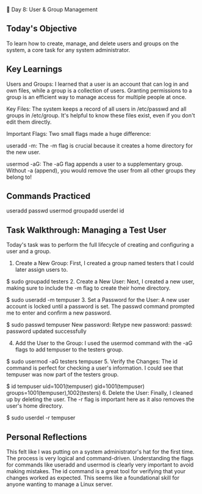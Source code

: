 🐧 Day 8: User & Group Management

## Today's Objective
To learn how to create, manage, and delete users and groups on the system, a core task for any system administrator.

## Key Learnings
Users and Groups: I learned that a user is an account that can log in and own files, while a group is a collection of users. Granting permissions to a group is an efficient way to manage access for multiple people at once.

Key Files: The system keeps a record of all users in /etc/passwd and all groups in /etc/group. It's helpful to know these files exist, even if you don't edit them directly.

Important Flags: Two small flags made a huge difference:

useradd -m: The -m flag is crucial because it creates a home directory for the new user.

usermod -aG: The -aG flag appends a user to a supplementary group. Without -a (append), you would remove the user from all other groups they belong to!

## Commands Practiced

useradd
passwd
usermod
groupadd
userdel
id

## Task Walkthrough: Managing a Test User
Today's task was to perform the full lifecycle of creating and configuring a user and a group.

1. Create a New Group:
First, I created a group named testers that I could later assign users to.

$ sudo groupadd testers
2. Create a New User:
Next, I created a new user, making sure to include the -m flag to create their home directory.

$ sudo useradd -m tempuser
3. Set a Password for the User:
A new user account is locked until a password is set. The passwd command prompted me to enter and confirm a new password.

$ sudo passwd tempuser
New password:
Retype new password:
passwd: password updated successfully

4. Add the User to the Group:
I used the usermod command with the -aG flags to add tempuser to the testers group.

$ sudo usermod -aG testers tempuser
5. Verify the Changes:
The id command is perfect for checking a user's information. I could see that tempuser was now part of the testers group.

$ id tempuser
uid=1001(tempuser) gid=1001(tempuser) groups=1001(tempuser),1002(testers)
6. Delete the User:
Finally, I cleaned up by deleting the user. The -r flag is important here as it also removes the user's home directory.

$ sudo userdel -r tempuser
## Personal Reflections
This felt like I was putting on a system administrator's hat for the first time. The process is very logical and command-driven. Understanding the flags for commands like useradd and usermod is clearly very important to avoid making mistakes. The id command is a great tool for verifying that your changes worked as expected. This seems like a foundational skill for anyone wanting to manage a Linux server.
